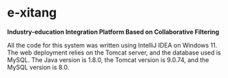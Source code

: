 # e-xitang
**Industry-education Integration Platform Based on Collaborative Filtering**

All the code for this system was written using IntelliJ IDEA on Windows 11. The web deployment relies on the Tomcat server, and the database used is MySQL. The Java version is 1.8.0, the Tomcat version is 9.0.74, and the MySQL version is 8.0.
